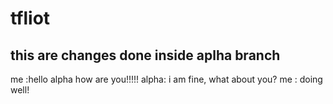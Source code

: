 # tfliot

## this are changes done inside aplha branch

me :hello alpha how are you!!!!!
alpha: i am fine, what about you?
me : doing well! 

